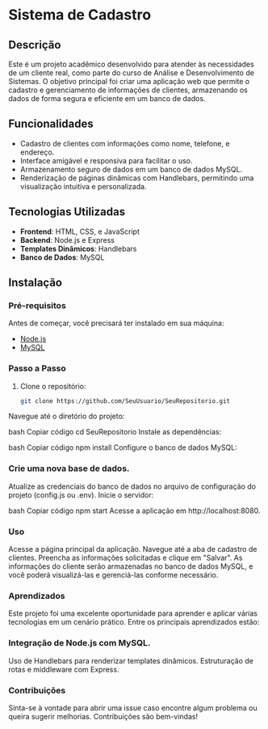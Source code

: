# Sistema de Cadastro 

## Descrição
Este é um projeto acadêmico desenvolvido para atender às necessidades de um cliente real, como parte do curso de Análise e Desenvolvimento de Sistemas. O objetivo principal foi criar uma aplicação web que permite o cadastro e gerenciamento de informações de clientes, armazenando os dados de forma segura e eficiente em um banco de dados.

## Funcionalidades
- Cadastro de clientes com informações como nome, telefone, e endereço.
- Interface amigável e responsiva para facilitar o uso.
- Armazenamento seguro de dados em um banco de dados MySQL.
- Renderização de páginas dinâmicas com Handlebars, permitindo uma visualização intuitiva e personalizada.

## Tecnologias Utilizadas
- **Frontend**: HTML, CSS, e JavaScript
- **Backend**: Node.js e Express
- **Templates Dinâmicos**: Handlebars
- **Banco de Dados**: MySQL

## Instalação

### Pré-requisitos
Antes de começar, você precisará ter instalado em sua máquina:
- [Node.js](https://nodejs.org/)
- [MySQL](https://www.mysql.com/)

### Passo a Passo
1. Clone o repositório:
   ```bash
   git clone https://github.com/SeuUsuario/SeuRepositorio.git
Navegue até o diretório do projeto:

bash
Copiar código
cd SeuRepositorio
Instale as dependências:

bash
Copiar código
npm install
Configure o banco de dados MySQL:

### Crie uma nova base de dados.
Atualize as credenciais do banco de dados no arquivo de configuração do projeto (config.js ou .env).
Inicie o servidor:

bash
Copiar código
npm start
Acesse a aplicação em http://localhost:8080.

### Uso
Acesse a página principal da aplicação.
Navegue até a aba de cadastro de clientes.
Preencha as informações solicitadas e clique em "Salvar".
As informações do cliente serão armazenadas no banco de dados MySQL, e você poderá visualizá-las e gerenciá-las conforme necessário.

### Aprendizados
Este projeto foi uma excelente oportunidade para aprender e aplicar várias tecnologias em um cenário prático. Entre os principais aprendizados estão:

### Integração de Node.js com MySQL.
Uso de Handlebars para renderizar templates dinâmicos.
Estruturação de rotas e middleware com Express.

### Contribuições
Sinta-se à vontade para abrir uma issue caso encontre algum problema ou queira sugerir melhorias. Contribuições são bem-vindas!
